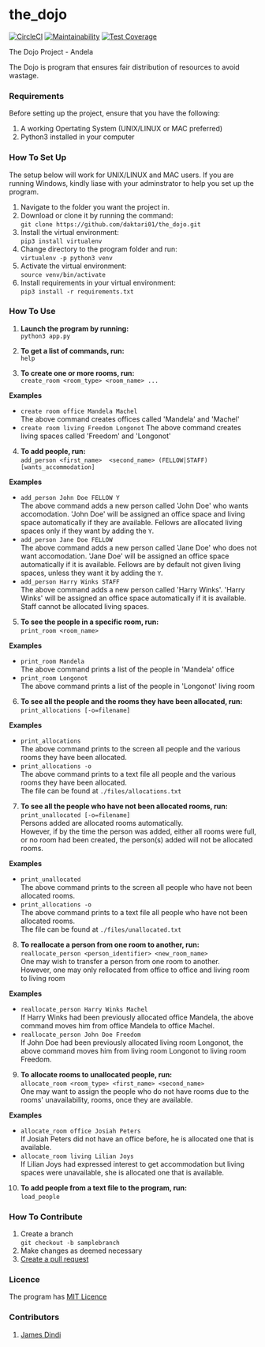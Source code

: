 # the_dojo

[![CircleCI](https://circleci.com/gh/daktari01/the_dojo.svg?style=svg)](https://circleci.com/gh/daktari01/the_dojo)
[![Maintainability](https://api.codeclimate.com/v1/badges/f7da29e64a716b46a869/maintainability)](https://codeclimate.com/github/daktari01/the_dojo/maintainability)
[![Test Coverage](https://api.codeclimate.com/v1/badges/f7da29e64a716b46a869/test_coverage)](https://codeclimate.com/github/daktari01/the_dojo/test_coverage)


The Dojo Project - Andela

The Dojo is program that ensures fair distribution of resources to avoid wastage.

### Requirements

Before setting up the project, ensure that you have the following:

1. A working Opertating System (UNIX/LINUX or MAC preferred)
2. Python3 installed in your computer

### How To Set Up

The setup below will work for UNIX/LINUX and MAC users. If you are running Windows,
kindly liase with your adminstrator to help you set up the program.

1. Navigate to the folder you want the project in.
2. Download or clone it by running the command:   
`git clone https://github.com/daktari01/the_dojo.git`
3. Install the virtual environment:  
`pip3 install virtualenv`
4. Change directory to the program folder and run:  
`virtualenv -p python3 venv`
5. Activate the virtual environment:  
`source venv/bin/activate`
6. Install requirements in your virtual environment:  
`pip3 install -r requirements.txt`


### How To Use 

1. __Launch the program by running:__    
`python3 app.py`

2. __To get a list of commands, run:__    
`help`

3. __To create one or more rooms, run:__   
`create_room <room_type> <room_name> ...`

__Examples__   
* `create room office Mandela Machel`   
    The above command creates offices called 'Mandela' and 'Machel'   
* `create room living Freedom Longonot`
    The above command creates living spaces called 'Freedom' and 'Longonot'   

 4. __To add people, run:__   
`add_person <first_name>  <second_name> (FELLOW|STAFF) [wants_accommodation]`   

__Examples__   
* `add_person John Doe FELLOW Y`   
    The above command adds a new person called 'John Doe' who wants accomodation.
    'John Doe' will be assigned an office space and living space automatically if they are available.
    Fellows are allocated living spaces only if they want by adding the `Y`.
* `add_person Jane Doe FELLOW`   
    The above command adds a new person called 'Jane Doe' who does not want accomodation.
    'Jane Doe' will be assigned an office space automatically if it is available.
    Fellows are by default not given living spaces, unless they want it by adding the `Y`.
* `add_person Harry Winks STAFF`   
    The above command adds a new person called 'Harry Winks'.
    'Harry Winks' will be assigned an office space automatically if it is available.
    Staff cannot be allocated living spaces.

5. __To see the people in a specific room, run:__   
`print_room <room_name>`   

__Examples__
* `print_room Mandela`   
    The above command prints a list of the people in 'Mandela' office   
* `print_room Longonot`   
    The above command prints a list of the people in 'Longonot' living room    

6. __To see all the people and the rooms they have been allocated, run:__   
`print_allocations [-o=filename]`   

__Examples__   
* `print_allocations`   
    The above command prints to the screen all people and the various rooms they have been allocated.   
* `print_allocations -o`   
    The above command prints to a text file all people and the various rooms they have been allocated.   
    The file can be found at `./files/allocations.txt`   

7. __To see all the people who have not been allocated rooms, run:__   
`print_unallocated [-o=filename]`   
Persons added are allocated rooms automatically.   
However, if by the time the person was added, either all rooms were full, or no room had been created, the person(s) added will not be allocated rooms.    

__Examples__   
* `print_unallocated`   
    The above command prints to the screen all people who have not been allocated rooms.   
* `print_allocations -o`   
    The above command prints to a text file all people who have not been allocated rooms.   
    The file can be found at `./files/unallocated.txt`   

8. __To reallocate a person from one room to another, run:__   
`reallocate_person <person_identifier> <new_room_name>`   
One may wish to transfer a person from one room to another.   
However, one may only rellocated from office to office and living room to living room   

__Examples__    
* `reallocate_person Harry Winks Machel`   
If Harry Winks had been previously allocated office Mandela, the above command moves him from office Mandela to office Machel.   
* `reallocate_person John Doe Freedom`    
If John Doe had been previously allocated living room Longonot, the above command moves him from living room Longonot to living room Freedom.   

9. __To allocate rooms to unallocated people, run:__    
`allocate_room <room_type> <first_name> <second_name>`    
One may want to assign the people who do not have rooms due to the rooms' unavailability, rooms, once they are available.    

__Examples__
* `allocate_room office Josiah Peters`    
If Josiah Peters did not have an office before, he is allocated one that is available.    
* `allocate_room living Lilian Joys`    
If Lilian Joys had expressed interest to get accommodation but living spaces were unavailable, she is allocated one that is available.    

10. __To add people from a text file to the program, run:__   
`load_people`

### How To Contribute

1. Create a branch    
`git checkout -b samplebranch`
2. Make changes as deemed necessary    
3. [Create a pull request](https://help.github.com/articles/creating-a-pull-request/)

### Licence

The program has [MIT Licence](https://github.com/daktari01/the_dojo/blob/master/LICENSE)


### Contributors

1. [James Dindi](https://github.com/daktari01)





